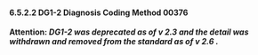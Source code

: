 #### 6.5.2.2 DG1-2 Diagnosis Coding Method 00376

**Attention: _DG1-2 was deprecated as of v 2.3 and the detail was withdrawn and removed from the standard as of v 2.6 ._**
